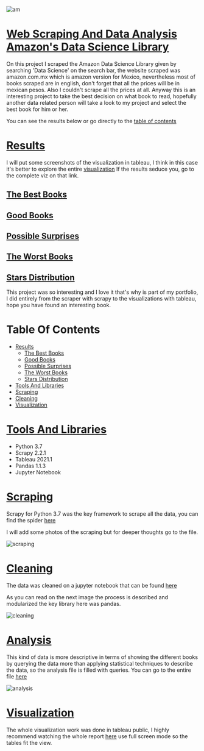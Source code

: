 ![am](https://user-images.githubusercontent.com/58957744/122480068-c6f3b500-cf91-11eb-9583-ab3d5a5684c0.png)


# [Web Scraping And Data Analysis Amazon's Data Science Library](#Table-Of-Contents)
On this project I scraped the Amazon Data Science Library given by searching 'Data Science' on the search bar, the website scraped was amazon.com.mx which is amazon version for Mexico, nevertheless most of books scraped are in english, don't forget that all the prices will be in mexican pesos. Also I couldn't scrape all the prices at all. 
Anyway this is an interesting project to take the best decision on what book to read, hopefully another data related person will take a look to my project and select the best book for him or her.

You can see the results below or go directly to the [table of contents](#Table-Of-Contents)

# [Results](#Table-Of-Contents)
I will put some screenshots of the visualization in tableau, I think in this case it's better to explore the entire [visualization](https://public.tableau.com/views/DataScienceLibraryViz/Story1?:language=es&:display_count=y&publish=yes&:origin=viz_share_link)
If the results seduce you, go to the complete viz on that link.

## [The Best Books](#Table-Of-Contents)



## [Good Books](#Table-Of-Contents) 



## [Possible Surprises](#Table-Of-Contents)


## [The Worst Books](#Table-Of-Contents)



## [Stars Distribution](#Table-Of-Contents)

This project was so interesting and I love it that's why is part of my portfolio, I did entirely from the scraper with scrapy to the visualizations with tableau, hope you have found an interesting book.

# Table Of Contents
* [Results](#Results)
    * [The Best Books](#The-Best-Books)
    * [Good Books](#Good-Books)
    * [Possible Surprises](#Possible-Surprises)
    * [The Worst Books](#The-Worst-Books)
    * [Stars Distribution](#Stars-Distribution)
* [Tools And Libraries](#Tools-And-Libraries)
* [Scraping](#Scraping)
* [Cleaning](#Cleaning)
* [Visualization](#Visualization)

# [Tools And Libraries](#Table-Of-Contents)
* Python 3.7
* Scrapy 2.2.1
* Tableau 2021.1
* Pandas 1.1.3
* Jupyter Notebook


# [Scraping](#Table-Of-Contents)
Scrapy for Python 3.7 was the key framework to scrape all the data, you can find the spider [here](https://github.com/JorgePablol/Web-Scraping-and-Data-Analysis-with-Tableau/blob/master/scraper/scraper/spiders/books.py)

I will add some photos of the scraping but for deeper thoughts go to the file.

![scraping](https://user-images.githubusercontent.com/58957744/116435952-86897d80-a811-11eb-8236-521fd646cd00.png)

# [Cleaning](#Table-Of-Contents)
The data was cleaned on a jupyter notebook that can be found [here](https://github.com/JorgePablol/Web-Scraping-and-Data-Analysis-with-Tableau/blob/master/scraper/scraper/spiders/Wrangling.ipynb) 

As you can read on the next image the process is described and modularized the key library here was pandas.

![cleaning](https://user-images.githubusercontent.com/58957744/116435956-87221400-a811-11eb-94b0-e5a3af5e13e6.png)

# [Analysis](#Table-Of-Contents)
This kind of data is more descriptive in terms of showing the different books by querying the data more than applying statistical techniques to describe the data, so the analysis file is filled with queries. You can go to the entire file [here](https://github.com/JorgePablol/Web-Scraping-and-Data-Analysis-with-Tableau/blob/master/scraper/scraper/spiders/Data_Analysis_MX_2.ipynb)

![analysis](https://user-images.githubusercontent.com/58957744/116435954-87221400-a811-11eb-9ae8-33478fb8817a.png)

# [Visualization](#Table-Of-Contents)
The whole visualization work was done in tableau public, I highly recommend watching the whole report [here](https://public.tableau.com/views/DataScienceLibraryViz/Story1?:language=es&:display_count=y&publish=yes&:origin=viz_share_link) use full screen mode so the tables fit the view.

